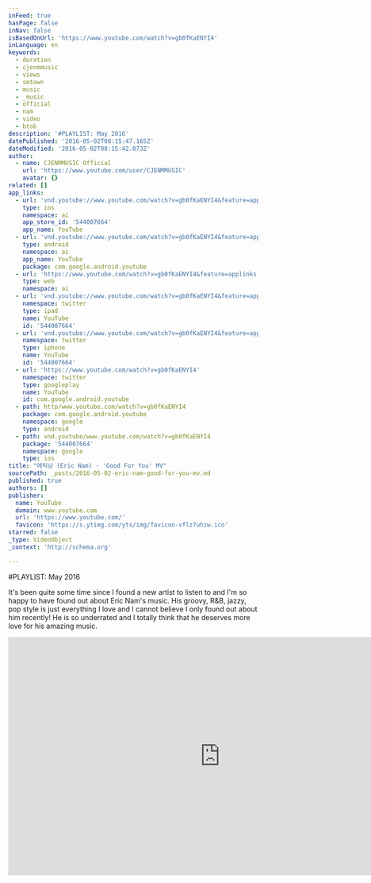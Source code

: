```yaml
---
inFeed: true
hasPage: false
inNav: false
isBasedOnUrl: 'https://www.youtube.com/watch?v=gb0fKaENYI4'
inLanguage: en
keywords:
  - duration
  - cjenmmusic
  - views
  - smtown
  - music
  - _music
  - official
  - nam
  - video
  - btob
description: '#PLAYLIST: May 2016'
datePublished: '2016-05-02T08:15:47.165Z'
dateModified: '2016-05-02T08:15:42.073Z'
author:
  - name: CJENMMUSIC Official
    url: 'https://www.youtube.com/user/CJENMMUSIC'
    avatar: {}
related: []
app_links:
  - url: 'vnd.youtube://www.youtube.com/watch?v=gb0fKaENYI4&feature=applinks'
    type: ios
    namespace: ai
    app_store_id: '544007664'
    app_name: YouTube
  - url: 'vnd.youtube://www.youtube.com/watch?v=gb0fKaENYI4&feature=applinks'
    type: android
    namespace: ai
    app_name: YouTube
    package: com.google.android.youtube
  - url: 'https://www.youtube.com/watch?v=gb0fKaENYI4&feature=applinks'
    type: web
    namespace: ai
  - url: 'vnd.youtube://www.youtube.com/watch?v=gb0fKaENYI4&feature=applinks'
    namespace: twitter
    type: ipad
    name: YouTube
    id: '544007664'
  - url: 'vnd.youtube://www.youtube.com/watch?v=gb0fKaENYI4&feature=applinks'
    namespace: twitter
    type: iphone
    name: YouTube
    id: '544007664'
  - url: 'https://www.youtube.com/watch?v=gb0fKaENYI4'
    namespace: twitter
    type: googleplay
    name: YouTube
    id: com.google.android.youtube
  - path: http/www.youtube.com/watch?v=gb0fKaENYI4
    package: com.google.android.youtube
    namespace: google
    type: android
  - path: vnd.youtube/www.youtube.com/watch?v=gb0fKaENYI4
    package: '544007664'
    namespace: google
    type: ios
title: "에릭남 (Eric Nam) - 'Good For You' MV"
sourcePath: _posts/2016-05-02-eric-nam-good-for-you-mv.md
published: true
authors: []
publisher:
  name: YouTube
  domain: www.youtube.com
  url: 'https://www.youtube.com/'
  favicon: 'https://s.ytimg.com/yts/img/favicon-vflz7uhzw.ico'
starred: false
_type: VideoObject
_context: 'http://schema.org'

---
```

\#PLAYLIST: May 2016

It's been quite some time since I found a new artist to listen to and I'm so happy to have found out about Eric Nam's music. His groovy, R&B, jazzy, pop style is just everything I love and I cannot believe I only found out about him recently! He is so underrated and I totally think that he deserves more love for his amazing music. 

<iframe src="https://cdn.embedly.com/widgets/media.html?src=https%3A%2F%2Fwww.youtube.com%2Fembed%2Fgb0fKaENYI4%3Ffeature%3Doembed&amp;url=https%3A%2F%2Fwww.youtube.com%2Fwatch%3Fv%3Dgb0fKaENYI4&amp;image=https%3A%2F%2Fi.ytimg.com%2Fvi%2Fgb0fKaENYI4%2Fhqdefault.jpg&amp;key=b7d04c9b404c499eba89ee7072e1c4f7&amp;type=text%2Fhtml&amp;schema=youtube" width="854" height="480" scrolling="no" frameborder="0" allowfullscreen="" style=""></iframe>